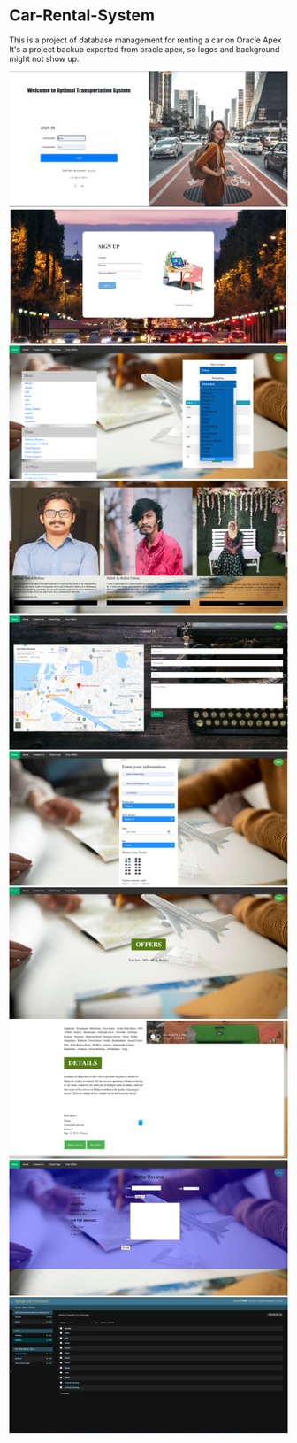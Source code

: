# Car-Rental-System
This is a project of database management for renting a car on Oracle Apex
It's a project backup exported from oracle apex, so logos and background might not show up.

![Alt text](1_1.png?raw=true "Optional Title")
![Alt text](1_2.png?raw=true "Optional Title")
![Alt text](2.png?raw=true "Optional Title")
![Alt text](3.png?raw=true "Optional Title")
![Alt text](4.png?raw=true "Optional Title")
![Alt text](5.png?raw=true "Optional Title")
![Alt text](6.png?raw=true "Optional Title")
![Alt text](7.png?raw=true "Optional Title")
![Alt text](8.png?raw=true "Optional Title")
![Alt text](9.png?raw=true "Optional Title")
